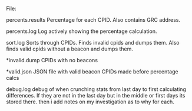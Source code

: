 File:

percents.results					Percentage for each CPID. Also contains GRC address.

percents.log						Log actively showing the percentage calculation.

sort.log						Sorts through CPIDs. Finds invalid cpids and dumps them.
							Also finds valid cpids without a beacon and dumps them.

*invalid.dump						CPIDs with no beacons

*valid.json						JSON file with valid beacon CPIDs made before percentage calcs

debug.log						debug of when crunching stats from last day to first calculating
							differences. If they are not in the last day but in the middle or first
							days its stored there. then i add notes on my investigation as to why for
							each.
